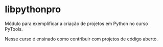 # libpythonpro
Módulo para exemplificar a criação de projetos em Python no curso PyTools.

Nesse curso é ensinado como contribuir com projetos de código aberto.